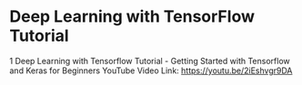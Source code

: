 # Deep Learning with TensorFlow Tutorial


1 Deep Learning with Tensorflow Tutorial - Getting Started with Tensorflow and Keras for Beginners
YouTube Video Link: https://youtu.be/2iEshvgr9DA



